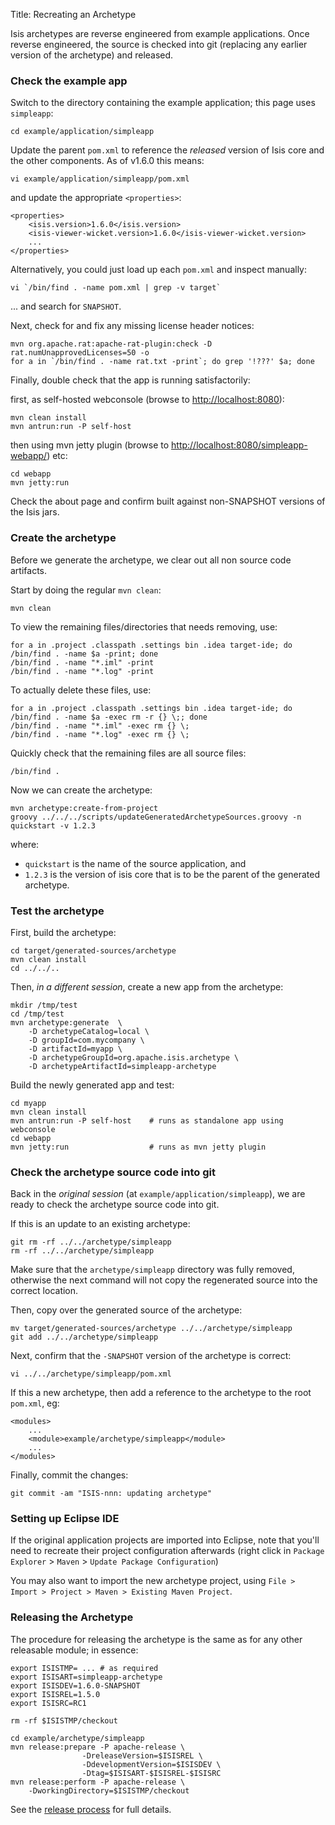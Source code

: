 Title: Recreating an Archetype

Isis archetypes are reverse engineered from example applications.  Once reverse engineered, the source is checked into git (replacing any earlier version of the archetype) and released.

### Check the example app

Switch to the directory containing the example application; this page uses `simpleapp`:

    cd example/application/simpleapp

Update the parent `pom.xml` to reference the *released* version of Isis core and the other components.  As of v1.6.0 this means:

    vi example/application/simpleapp/pom.xml
   
and update the appropriate `<properties>`:

    <properties>
        <isis.version>1.6.0</isis.version>
        <isis-viewer-wicket.version>1.6.0</isis-viewer-wicket.version>
        ...
    </properties>

Alternatively, you could just load up each `pom.xml` and inspect manually:

    vi `/bin/find . -name pom.xml | grep -v target`

... and search for `SNAPSHOT`.


Next, check for and fix any missing license header notices:

    mvn org.apache.rat:apache-rat-plugin:check -D rat.numUnapprovedLicenses=50 -o
    for a in `/bin/find . -name rat.txt -print`; do grep '!???' $a; done

Finally, double check that the app is running satisfactorily:

first, as self-hosted webconsole (browse to [http://localhost:8080](http://localhost:8080)):
  
    mvn clean install
    mvn antrun:run -P self-host

then using mvn jetty plugin (browse to [http://localhost:8080/simpleapp-webapp/](http://localhost:8080/simpleapp-webapp/)) etc:

    cd webapp
    mvn jetty:run     
    
Check the about page and confirm built against non-SNAPSHOT versions of the Isis jars.

### Create the archetype

Before we generate the archetype, we clear out all non source code artifacts.

Start by doing the regular `mvn clean`:

    mvn clean

To view the remaining files/directories that needs removing, use:

    for a in .project .classpath .settings bin .idea target-ide; do /bin/find . -name $a -print; done
    /bin/find . -name "*.iml" -print
    /bin/find . -name "*.log" -print

To actually delete these files, use:

    for a in .project .classpath .settings bin .idea target-ide; do /bin/find . -name $a -exec rm -r {} \;; done
    /bin/find . -name "*.iml" -exec rm {} \;
    /bin/find . -name "*.log" -exec rm {} \;

Quickly check that the remaining files are all source files:

    /bin/find .

Now we can create the archetype:

    mvn archetype:create-from-project
    groovy ../../../scripts/updateGeneratedArchetypeSources.groovy -n quickstart -v 1.2.3

where:

- `quickstart` is the name of the source application, and 
- `1.2.3` is the version of isis core that is to be the parent of the generated archetype.

### Test the archetype

First, build the archetype:

    cd target/generated-sources/archetype
    mvn clean install
    cd ../../..

Then, *in a different session*, create a new app from the archetype:

    mkdir /tmp/test
    cd /tmp/test
    mvn archetype:generate  \
        -D archetypeCatalog=local \
        -D groupId=com.mycompany \
        -D artifactId=myapp \
        -D archetypeGroupId=org.apache.isis.archetype \
        -D archetypeArtifactId=simpleapp-archetype

Build the newly generated app and test:

    cd myapp
    mvn clean install
    mvn antrun:run -P self-host    # runs as standalone app using webconsole
    cd webapp
    mvn jetty:run                  # runs as mvn jetty plugin

### Check the archetype source code into git

Back in the *original session* (at `example/application/simpleapp`), we are ready to check the archetype source code into git.

If this is an update to an existing archetype:

    git rm -rf ../../archetype/simpleapp
    rm -rf ../../archetype/simpleapp

Make sure that the `archetype/simpleapp` directory was fully removed, otherwise the next command will not copy the regenerated source into the correct location.

Then, copy over the generated source of the archetype:

    mv target/generated-sources/archetype ../../archetype/simpleapp
    git add ../../archetype/simpleapp

Next, confirm that the `-SNAPSHOT` version of the archetype is correct:

    vi ../../archetype/simpleapp/pom.xml

If this a new archetype, then add a reference to the archetype to the root `pom.xml`, eg:

    <modules>
        ...
        <module>example/archetype/simpleapp</module>
        ...
    </modules>

Finally, commit the changes:

    git commit -am "ISIS-nnn: updating archetype"

### Setting up Eclipse IDE

If the original application projects are imported into Eclipse, note that you'll need to recreate their project configuration afterwards (right click in `Package Explorer` > `Maven` > `Update Package Configuration`)

You may also want to import the new archetype project, using `File > Import > Project > Maven > Existing Maven Project`.


### Releasing the Archetype

The procedure for releasing the archetype is the same as for any other releasable module; in essence:

    export ISISTMP= ... # as required
    export ISISART=simpleapp-archetype
    export ISISDEV=1.6.0-SNAPSHOT
    export ISISREL=1.5.0
    export ISISRC=RC1

    rm -rf $ISISTMP/checkout

    cd example/archetype/simpleapp
    mvn release:prepare -P apache-release \
                    -DreleaseVersion=$ISISREL \
                    -DdevelopmentVersion=$ISISDEV \
                    -Dtag=$ISISART-$ISISREL-$ISISRC
    mvn release:perform -P apache-release \
        -DworkingDirectory=$ISISTMP/checkout

See the [release process](release-process.html) for full details.
